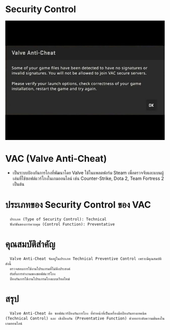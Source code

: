 # Security Control

![VAC](picture/VAC.jpg)

# VAC (Valve Anti-Cheat)
  - เป็นระบบป้องกันการโกงที่พัฒนาโดย Valve ใช้ในแพลตฟอร์ม Steam เพื่อตรวจจับและแบนผู้เล่นที่ใช้ซอฟต์แวร์โกงในเกมออนไลน์ เช่น Counter-Strike, Dota 2, Team Fortress 2 เป็นต้น

  # ประเภทของ Security Control ของ VAC
      ประเภท (Type of Security Control): Technical
      ฟังก์ชันของการควบคุม (Control Function): Preventative
  # คุณสมบัติสำคัญ
      Valve Anti-Cheat จัดอยู่ในประเภท Technical Preventive Control เพราะมีคุณสมบัติดังนี้
      ตรวจสอบการใช้งานโปรแกรมที่ไม่พึงประสงค์
      ยับยั้งการทำงานของซอฟต์แวร์โกง
      ป้องกันการใช้งานโปรแกรมโกงแบบเรียลไทม์
  # สรุป
      Valve Anti-Cheat คือ ซอฟต์แวร์ป้องกันการโกง ที่ทำหน้าที่เป็นเครื่องมือป้องกันทางเทคนิค (Technical Control) และ เชิงป้องกัน (Preventative Function) ช่วยยกระดับความมั่นคงในเกมออนไลน์
